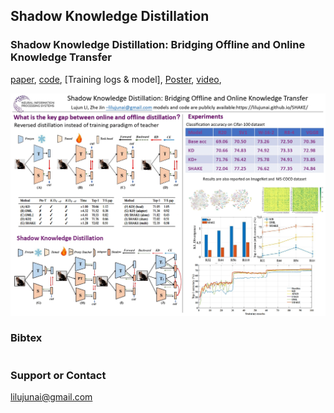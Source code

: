 ## Shadow Knowledge Distillation

### Shadow Knowledge Distillation: Bridging Offline and Online Knowledge Transfer

[paper](https://github.com/lilujunai/Tf-FD.github.io/edit/gh-pages/index.md), [code](https://github.com/lilujunai/Teacher-free-Distillation), [Training logs & model], [Poster](https://github.com/lilujunai/Teacher-free-Distillation/blob/gh-pages/03287-Poster.pdf), [video](https://github.com/lilujunai/Teacher-free-Distillation/blob/gh-pages/03287.mp4), 

![shake-poster](./poster/shake-poster.jpg)


### Bibtex 


```markdown

```


### Support or Contact

lilujunai@gmail.com
